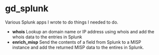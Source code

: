 # gd_splunk
Various Splunk apps I wrote to do things I needed to do.
- **whois** Lookup an domain name or IP address using whois and add the whois data to the entries in Splunk 
- **enrich_misp** Send the contents of a field from Splunk to a MISP instance and add the returned MISP data to the entires in Splunk. 

